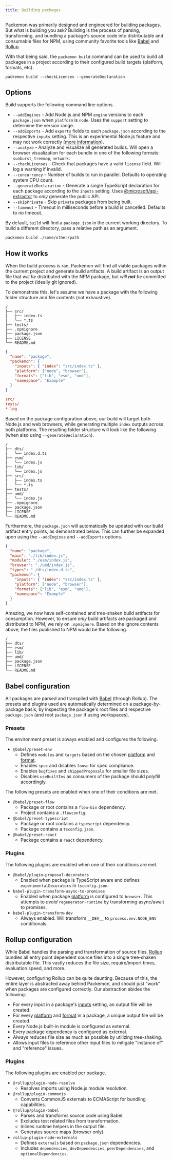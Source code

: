 ```yaml
---
title: Building packages
---
```


Packemon was primarily designed and engineered for building packages. But what is building you ask?
Building is the process of parsing, transforming, and bundling a package's source code into
distributable and consumable files for NPM, using community favorite tools like [Babel][babel] and
[Rollup][rollup].

With that being said, the `packemon build` command can be used to build all packages in a project
according to their configured build targets (platform, formats, etc).

```
packemon build --checkLicenses --generateDeclaration
```

## Options

Build supports the following command line options.

- `--addEngines` - Add Node.js and NPM `engine` versions to each `package.json` when `platform` is
  `node`. Uses the `support` setting to determine the version range.
- `--addExports` - Add `exports` fields to each `package.json` according to the respective `inputs`
  setting. This is an experimental Node.js feature and may not work correctly
  ([more information](https://nodejs.org/api/packages.html#packages_package_entry_points)).
- `--analyze` - Analyze and visualize all generated builds. Will open a browser visualization for
  each bundle in one of the following formats: `sunburst`, `treemap`, `network`.
- `--checkLicenses` - Check that packages have a valid `license` field. Will log a warning if
  invalid.
- `--concurrency` - Number of builds to run in parallel. Defaults to operating system CPU count.
- `--generateDeclaration` - Generate a single TypeScript declaration for each package according to
  the `inputs` setting. Uses
  [@microsoft/api-extractor](https://www.npmjs.com/package/@microsoft/api-extractor) to _only_
  generate the public API.
- `--skipPrivate` - Skip `private` packages from being built.
- `--timeout` - Timeout in milliseconds before a build is cancelled. Defaults to no timeout.

By default, `build` will find a `package.json` in the current working directory. To build a
different directory, pass a relative path as an argument.

```
packemon build ./some/other/path
```

## How it works

When the build process is ran, Packemon will find all viable packages within the current project and
generate build artifacts. A build artifact is an output file that _will be_ distributed with the NPM
package, but _will **not** be_ committed to the project (ideally git ignored).

To demonstrate this, let's assume we have a package with the following folder structure and file
contents (not exhaustive).

```
/
├── src/
|   ├── index.ts
|   └── *.ts
├── tests/
├── .npmignore
├── package.json
├── LICENSE
└── README.md
```

```json title="package.json"
{
  "name": "package",
  "packemon": {
    "inputs": { "index": "src/index.ts" },
    "platform": ["node", "browser"],
    "formats": ["lib", "esm", "umd"],
    "namespace": "Example"
  }
}
```

```ini title=".npmignore"
src/
tests/
*.log
```

Based on the package configuration above, our build will target both Node.js and web browsers, while
generating multiple `index` outputs across both platforms. The resulting folder structure will look
like the following (when also using `--generateDeclaration`).

```
/
├── dts/
|   └── index.d.ts
├── esm/
|   └── index.js
├── lib/
|   └── index.js
├── src/
|   ├── index.ts
|   └── *.ts
├── tests/
├── umd/
|   └── index.js
├── .npmignore
├── package.json
├── LICENSE
└── README.md
```

Furthermore, the `package.json` will automatically be updated with our build artifact entry points,
as demonstrated below. This can further be expanded upon using the `--addEngines` and `--addExports`
options.

```json title="package.json"
{
  "name": "package",
  "main": "./lib/index.js",
  "module": "./esm/index.js",
  "browser": "./umd/index.js",
  "types": "./dts/index.d.ts",
  "packemon": {
    "inputs": { "index": "src/index.ts" },
    "platform": ["node", "browser"],
    "formats": ["lib", "esm", "umd"],
    "namespace": "Example"
  }
}
```

Amazing, we now have self-contained and tree-shaken build artifacts for consumption. However, to
ensure _only_ build artifacts are packaged and distributed to NPM, we rely on `.npmignore`. Based on
the ignore contents above, the files published to NPM would be the following.

```
/
├── dts/
├── esm/
├── lib/
├── umd/
├── package.json
├── LICENSE
└── README.md
```

## Babel configuration

All packages are parsed and transpiled with [Babel][babel] (through Rollup). The presets and plugins
used are automatically determined on a package-by-package basis, by inspecting the package's root
files and respective `package.json` (and root `package.json` if using workspaces).

### Presets

The environment preset is always enabled and configures the following.

- `@babel/preset-env`
  - Defines `modules` and `targets` based on the chosen [platform](./config.md#platforms) and
    [format](./config.md#formats).
  - Enables `spec` and disables `loose` for spec compliance.
  - Enables `bugfixes` and `shippedProposals` for smaller file sizes.
  - Disables `useBuiltIns` as consumers of the package should polyfill accordingly.

The following presets are enabled when one of their conditions are met.

- `@babel/preset-flow`
  - Package or root contains a `flow-bin` dependency.
  - Project contains a `.flowconfig`.
- `@babel/preset-typescript`
  - Package or root contains a `typescript` dependency.
  - Package contains a `tsconfig.json`.
- `@babel/preset-react`
  - Package contains a `react` dependency.

### Plugins

The following plugins are enabled when one of their conditions are met.

- `@babel/plugin-proposal-decorators`
  - Enabled when package is TypeScript aware and defines `experimentalDecorators` in
    `tsconfig.json`.
- `babel-plugin-transform-async-to-promises`
  - Enabled when package [platform](./config.md#platforms) is configured to `browser`. This attempts
    to _avoid_ `regenerator-runtime` by transforming async/await to promises.
- `babel-plugin-transform-dev`
  - Always enabled. Will transform `__DEV__` to `process.env.NODE_ENV` conditionals.

## Rollup configuration

While Babel handles the parsing and transformation of source files, [Rollup][rollup] bundles all
entry point dependent source files into a single tree-shaken distributable file. This vastly reduces
the file size, require/import times, evaluation speed, and more.

However, configuring Rollup can be quite daunting. Because of this, the entire layer is abstracted
away behind Packemon, and should just "work" when packages are configured correctly. Our abstraction
abides the following:

- For every input in a package's [inputs](./config.md#inputs) setting, an output file will be
  created.
- For every [platform](./config.md#platforms) and [format](./config.md#formats) in a package, a
  unique output file will be created.
- Every Node.js built-in module is configured as external.
- Every package dependency is configured as external.
- Always reduces file size as much as possible by utilizing tree-shaking.
- Allows input files to reference other input files to mitigate "instance of" and "reference"
  issues.

### Plugins

The following plugins are enabled per package.

- `@rollup/plugin-node-resolve`
  - Resolves imports using Node.js module resolution.
- `@rollup/plugin-commonjs`
  - Converts CommonJS externals to ECMAScript for bundling capabilities.
- `@rollup/plugin-babel`
  - Parses and transforms source code using Babel.
  - Excludes test related files from transformation.
  - Inlines runtime helpers in the output file.
  - Generates source maps (browser only).
- `rollup-plugin-node-externals`
  - Defines `externals` based on `package.json` dependencies.
  - Includes `dependencies`, `devDependencies`, `peerDependencies`, and `optionalDependencies`.

[babel]: https://babeljs.io/
[rollup]: https://rollupjs.org
